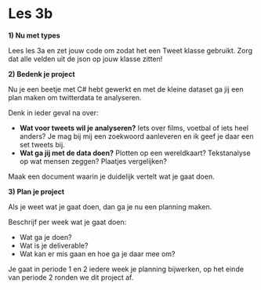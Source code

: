 # Les 3b

**1) Nu met types**

Lees les 3a en zet jouw code om zodat het een Tweet klasse gebruikt. Zorg dat alle velden uit de json op jouw klasse zitten!

**2) Bedenk je project**

Nu je een beetje met C# hebt gewerkt en met de kleine dataset ga jij een plan maken om twitterdata te analyseren.&#x20;

Denk in ieder geval na over:

* **Wat voor tweets wil je analyseren?** Iets over films, voetbal of iets heel anders? Je mag bij mij een zoekwoord aanleveren en ik geef je daar een set tweets bij.
* **Wat ga jij met de data doen?** Plotten op een wereldkaart? Tekstanalyse op wat mensen zeggen? Plaatjes vergelijken?

Maak een document waarin je duidelijk vertelt wat je gaat doen.&#x20;

**3) Plan je project**

Als je weet wat je gaat doen, dan ga je nu een planning maken.&#x20;

Beschrijf per week wat je gaat doen:

* Wat ga je doen?
* Wat is je deliverable?
* Wat kan er mis gaan en hoe ga je daar mee om?&#x20;

Je gaat in periode 1 en 2 iedere week je planning bijwerken, op het einde van periode 2 ronden we dit project af.
